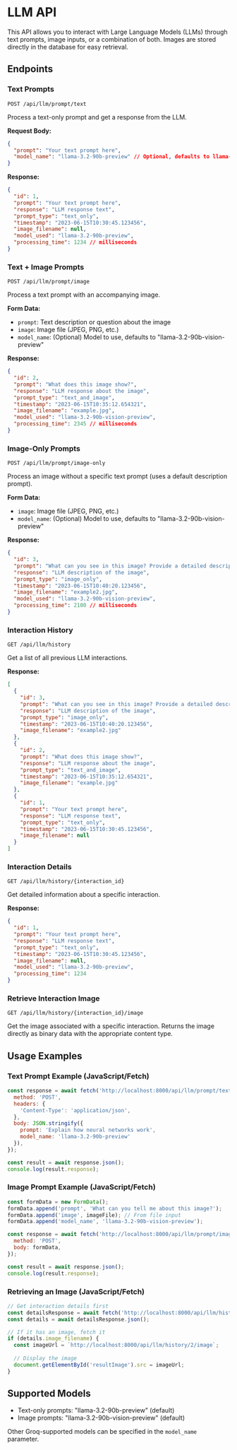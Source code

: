 # LLM API

This API allows you to interact with Large Language Models (LLMs) through text prompts, image inputs, or a combination of both. Images are stored directly in the database for easy retrieval.

## Endpoints

### Text Prompts

```
POST /api/llm/prompt/text
```

Process a text-only prompt and get a response from the LLM.

**Request Body:**
```json
{
  "prompt": "Your text prompt here",
  "model_name": "llama-3.2-90b-preview" // Optional, defaults to llama-3.2-90b-preview
}
```

**Response:**
```json
{
  "id": 1,
  "prompt": "Your text prompt here",
  "response": "LLM response text",
  "prompt_type": "text_only",
  "timestamp": "2023-06-15T10:30:45.123456",
  "image_filename": null,
  "model_used": "llama-3.2-90b-preview",
  "processing_time": 1234 // milliseconds
}
```

### Text + Image Prompts

```
POST /api/llm/prompt/image
```

Process a text prompt with an accompanying image.

**Form Data:**
- `prompt`: Text description or question about the image
- `image`: Image file (JPEG, PNG, etc.)
- `model_name`: (Optional) Model to use, defaults to "llama-3.2-90b-vision-preview"

**Response:**
```json
{
  "id": 2,
  "prompt": "What does this image show?",
  "response": "LLM response about the image",
  "prompt_type": "text_and_image",
  "timestamp": "2023-06-15T10:35:12.654321",
  "image_filename": "example.jpg",
  "model_used": "llama-3.2-90b-vision-preview",
  "processing_time": 2345 // milliseconds
}
```

### Image-Only Prompts

```
POST /api/llm/prompt/image-only
```

Process an image without a specific text prompt (uses a default description prompt).

**Form Data:**
- `image`: Image file (JPEG, PNG, etc.)
- `model_name`: (Optional) Model to use, defaults to "llama-3.2-90b-vision-preview"

**Response:**
```json
{
  "id": 3,
  "prompt": "What can you see in this image? Provide a detailed description.",
  "response": "LLM description of the image",
  "prompt_type": "image_only",
  "timestamp": "2023-06-15T10:40:20.123456",
  "image_filename": "example2.jpg",
  "model_used": "llama-3.2-90b-vision-preview",
  "processing_time": 2100 // milliseconds
}
```

### Interaction History

```
GET /api/llm/history
```

Get a list of all previous LLM interactions.

**Response:**
```json
[
  {
    "id": 3,
    "prompt": "What can you see in this image? Provide a detailed description.",
    "response": "LLM description of the image",
    "prompt_type": "image_only",
    "timestamp": "2023-06-15T10:40:20.123456",
    "image_filename": "example2.jpg"
  },
  {
    "id": 2,
    "prompt": "What does this image show?",
    "response": "LLM response about the image",
    "prompt_type": "text_and_image",
    "timestamp": "2023-06-15T10:35:12.654321",
    "image_filename": "example.jpg"
  },
  {
    "id": 1,
    "prompt": "Your text prompt here",
    "response": "LLM response text",
    "prompt_type": "text_only",
    "timestamp": "2023-06-15T10:30:45.123456",
    "image_filename": null
  }
]
```

### Interaction Details

```
GET /api/llm/history/{interaction_id}
```

Get detailed information about a specific interaction.

**Response:**
```json
{
  "id": 1,
  "prompt": "Your text prompt here",
  "response": "LLM response text",
  "prompt_type": "text_only",
  "timestamp": "2023-06-15T10:30:45.123456",
  "image_filename": null,
  "model_used": "llama-3.2-90b-preview",
  "processing_time": 1234
}
```

### Retrieve Interaction Image

```
GET /api/llm/history/{interaction_id}/image
```

Get the image associated with a specific interaction. Returns the image directly as binary data with the appropriate content type.

## Usage Examples

### Text Prompt Example (JavaScript/Fetch)

```javascript
const response = await fetch('http://localhost:8000/api/llm/prompt/text', {
  method: 'POST',
  headers: {
    'Content-Type': 'application/json',
  },
  body: JSON.stringify({
    prompt: 'Explain how neural networks work',
    model_name: 'llama-3.2-90b-preview'
  }),
});

const result = await response.json();
console.log(result.response);
```

### Image Prompt Example (JavaScript/Fetch)

```javascript
const formData = new FormData();
formData.append('prompt', 'What can you tell me about this image?');
formData.append('image', imageFile); // From file input
formData.append('model_name', 'llama-3.2-90b-vision-preview');

const response = await fetch('http://localhost:8000/api/llm/prompt/image', {
  method: 'POST',
  body: formData,
});

const result = await response.json();
console.log(result.response);
```

### Retrieving an Image (JavaScript/Fetch)

```javascript
// Get interaction details first
const detailsResponse = await fetch('http://localhost:8000/api/llm/history/2');
const details = await detailsResponse.json();

// If it has an image, fetch it
if (details.image_filename) {
  const imageUrl = `http://localhost:8000/api/llm/history/2/image`;
  
  // Display the image
  document.getElementById('resultImage').src = imageUrl;
}
```

## Supported Models

- Text-only prompts: "llama-3.2-90b-preview" (default)
- Image prompts: "llama-3.2-90b-vision-preview" (default)

Other Groq-supported models can be specified in the `model_name` parameter. 